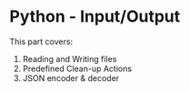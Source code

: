 # Python - Input/Output
This part covers:
1. Reading and Writing files
2. Predefined Clean-up Actions
3. JSON encoder & decoder
